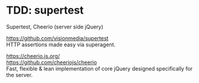 # TDD: supertest
Supertest, Cheerio (server side jQuery)  
  
https://github.com/visionmedia/supertest  
HTTP assertions made easy via superagent.  

https://cheerio.js.org/  
https://github.com/cheeriojs/cheerio  
Fast, flexible & lean implementation of core jQuery designed specifically for the server.  
